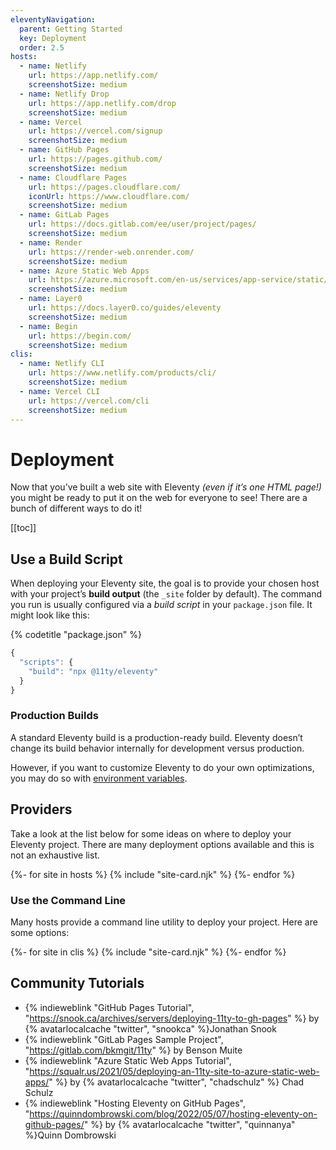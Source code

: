 ```yaml
---
eleventyNavigation:
  parent: Getting Started
  key: Deployment
  order: 2.5
hosts:
  - name: Netlify
    url: https://app.netlify.com/
    screenshotSize: medium
  - name: Netlify Drop
    url: https://app.netlify.com/drop
    screenshotSize: medium
  - name: Vercel
    url: https://vercel.com/signup
    screenshotSize: medium
  - name: GitHub Pages
    url: https://pages.github.com/
    screenshotSize: medium
  - name: Cloudflare Pages
    url: https://pages.cloudflare.com/
    iconUrl: https://www.cloudflare.com/
    screenshotSize: medium
  - name: GitLab Pages
    url: https://docs.gitlab.com/ee/user/project/pages/
    screenshotSize: medium
  - name: Render
    url: https://render-web.onrender.com/
    screenshotSize: medium
  - name: Azure Static Web Apps
    url: https://azure.microsoft.com/en-us/services/app-service/static/
    screenshotSize: medium
  - name: Layer0
    url: https://docs.layer0.co/guides/eleventy
    screenshotSize: medium
  - name: Begin
    url: https://begin.com/
    screenshotSize: medium
clis:
  - name: Netlify CLI
    url: https://www.netlify.com/products/cli/
    screenshotSize: medium
  - name: Vercel CLI
    url: https://vercel.com/cli
    screenshotSize: medium
---
```

# Deployment

Now that you’ve built a web site with Eleventy _(even if it’s one HTML page!)_ you might be ready to put it on the web for everyone to see! There are a bunch of different ways to do it!

[[toc]]

## Use a Build Script

When deploying your Eleventy site, the goal is to provide your chosen host with your project’s **build output** (the `_site` folder by default). The command you run is usually configured via a _build script_ in your `package.json` file. It might look like this:

{% codetitle "package.json" %}

```js
{
  "scripts": {
    "build": "npx @11ty/eleventy"
  }
}
```

### Production Builds

A standard Eleventy build is a production-ready build. Eleventy doesn’t change its build behavior internally for development versus production.

However, if you want to customize Eleventy to do your own optimizations, you may do so with [environment variables](/docs/environment-vars/).

## Providers

Take a look at the list below for some ideas on where to deploy your Eleventy project. There are many deployment options available and this is not an exhaustive list.

<div class="sites-vert sites-vert--lg">
  <div class="lo-grid" style="--lo-margin-v: 5em;">
{%- for site in hosts %}
{% include "site-card.njk" %}
{%- endfor %}
  </div>
</div>

### Use the Command Line

Many hosts provide a command line utility to deploy your project. Here are some options:

<div class="sites-vert sites-vert--lg">
  <div class="lo-grid" style="--lo-margin-v: 5em;">
{%- for site in clis %}
{% include "site-card.njk" %}
{%- endfor %}
  </div>
</div>


## Community Tutorials

- {% indieweblink "GitHub Pages Tutorial", "https://snook.ca/archives/servers/deploying-11ty-to-gh-pages" %} by {% avatarlocalcache "twitter", "snookca" %}Jonathan Snook
- {% indieweblink "GitLab Pages Sample Project", "https://gitlab.com/bkmgit/11ty" %} by Benson Muite
- {% indieweblink "Azure Static Web Apps Tutorial", "https://squalr.us/2021/05/deploying-an-11ty-site-to-azure-static-web-apps/" %} by {% avatarlocalcache "twitter", "chadschulz" %} Chad Schulz
- {% indieweblink "Hosting Eleventy on GitHub Pages", "https://quinndombrowski.com/blog/2022/05/07/hosting-eleventy-on-github-pages/" %} by {% avatarlocalcache "twitter", "quinnanya" %}Quinn Dombrowski
